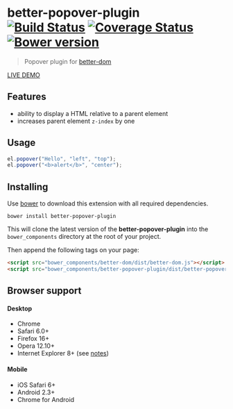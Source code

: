 # better-popover-plugin<br>[![Build Status][travis-image]][travis-url] [![Coverage Status][coveralls-image]][coveralls-url] [![Bower version][fury-image]][fury-url]
> Popover plugin for [better-dom](https://github.com/chemerisuk/better-dom)

[LIVE DEMO](http://chemerisuk.github.io/better-popover-plugin/)

## Features
* ability to display a HTML relative to a parent element
* increases parent element `z-index` by one

## Usage

```js
el.popover("Hello", "left", "top");
el.popover("<b>alert</b>", "center");
```

## Installing
Use [bower](http://bower.io/) to download this extension with all required dependencies.

    bower install better-popover-plugin

This will clone the latest version of the __better-popover-plugin__ into the `bower_components` directory at the root of your project.

Then append the following tags on your page:

```html
<script src="bower_components/better-dom/dist/better-dom.js"></script>
<script src="bower_components/better-popover-plugin/dist/better-popover-plugin.js"></script>
```

## Browser support
#### Desktop
* Chrome
* Safari 6.0+
* Firefox 16+
* Opera 12.10+
* Internet Explorer 8+ (see [notes](https://github.com/chemerisuk/better-dom#notes-about-old-ies))

#### Mobile
* iOS Safari 6+
* Android 2.3+
* Chrome for Android

[travis-url]: http://travis-ci.org/chemerisuk/better-popover-plugin
[travis-image]: http://img.shields.io/travis/chemerisuk/better-popover-plugin/master.svg

[coveralls-url]: https://coveralls.io/r/chemerisuk/better-popover-plugin
[coveralls-image]: http://img.shields.io/coveralls/chemerisuk/better-popover-plugin/master.svg

[fury-url]: http://badge.fury.io/bo/better-popover-plugin
[fury-image]: https://badge.fury.io/bo/better-popover-plugin.svg